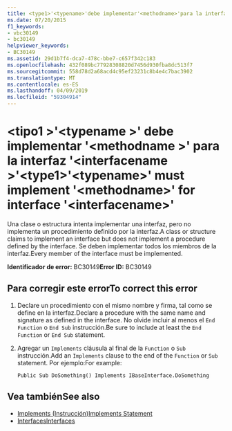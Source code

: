 ```yaml
---
title: <type1>'<typename>'debe implementar'<methodname>'para la interfaz'<interfacename>'
ms.date: 07/20/2015
f1_keywords:
- vbc30149
- bc30149
helpviewer_keywords:
- BC30149
ms.assetid: 29d1b7f4-dca7-478c-bbe7-c657f342c183
ms.openlocfilehash: 432f089bc77928308820d7456d930fba8dc513f7
ms.sourcegitcommit: 558d78d2a68acd4c95ef23231c8b4e4c7bac3902
ms.translationtype: MT
ms.contentlocale: es-ES
ms.lasthandoff: 04/09/2019
ms.locfileid: "59304914"
---
```

# <a name="type1typename-must-implement-methodname-for-interface-interfacename"></a><span data-ttu-id="c63dc-102">\<tipo1 >'\<typename >' debe implementar '\<methodname >' para la interfaz '\<interfacename >'</span><span class="sxs-lookup"><span data-stu-id="c63dc-102">\<type1>'\<typename>' must implement '\<methodname>' for interface '\<interfacename>'</span></span>
<span data-ttu-id="c63dc-103">Una clase o estructura intenta implementar una interfaz, pero no implementa un procedimiento definido por la interfaz.</span><span class="sxs-lookup"><span data-stu-id="c63dc-103">A class or structure claims to implement an interface but does not implement a procedure defined by the interface.</span></span> <span data-ttu-id="c63dc-104">Se deben implementar todos los miembros de la interfaz.</span><span class="sxs-lookup"><span data-stu-id="c63dc-104">Every member of the interface must be implemented.</span></span>  
  
 <span data-ttu-id="c63dc-105">**Identificador de error:** BC30149</span><span class="sxs-lookup"><span data-stu-id="c63dc-105">**Error ID:** BC30149</span></span>  
  
## <a name="to-correct-this-error"></a><span data-ttu-id="c63dc-106">Para corregir este error</span><span class="sxs-lookup"><span data-stu-id="c63dc-106">To correct this error</span></span>  
  
1. <span data-ttu-id="c63dc-107">Declare un procedimiento con el mismo nombre y firma, tal como se define en la interfaz.</span><span class="sxs-lookup"><span data-stu-id="c63dc-107">Declare a procedure with the same name and signature as defined in the interface.</span></span> <span data-ttu-id="c63dc-108">No olvide incluir al menos el `End Function` o `End Sub` instrucción.</span><span class="sxs-lookup"><span data-stu-id="c63dc-108">Be sure to include at least the `End Function` or `End Sub` statement.</span></span>  
  
2. <span data-ttu-id="c63dc-109">Agregar un `Implements` cláusula al final de la `Function` o `Sub` instrucción.</span><span class="sxs-lookup"><span data-stu-id="c63dc-109">Add an `Implements` clause to the end of the `Function` or `Sub` statement.</span></span> <span data-ttu-id="c63dc-110">Por ejemplo:</span><span class="sxs-lookup"><span data-stu-id="c63dc-110">For example:</span></span>  
  
    ```  
    Public Sub DoSomething() Implements IBaseInterface.DoSomething  
    ```  
  
## <a name="see-also"></a><span data-ttu-id="c63dc-111">Vea también</span><span class="sxs-lookup"><span data-stu-id="c63dc-111">See also</span></span>

- [<span data-ttu-id="c63dc-112">Implements (Instrucción)</span><span class="sxs-lookup"><span data-stu-id="c63dc-112">Implements Statement</span></span>](../../../visual-basic/language-reference/statements/implements-statement.md)
- [<span data-ttu-id="c63dc-113">Interfaces</span><span class="sxs-lookup"><span data-stu-id="c63dc-113">Interfaces</span></span>](../../../visual-basic/programming-guide/language-features/interfaces/index.md)
